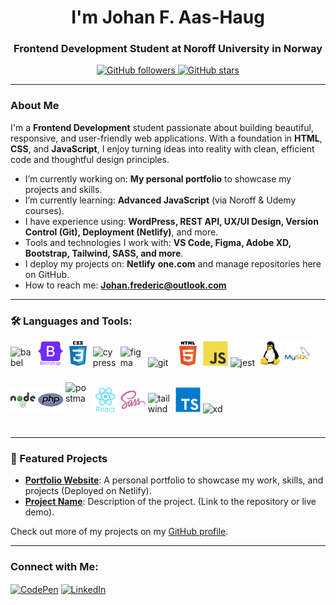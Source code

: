 <h1 align="center"> I'm Johan F. Aas-Haug</h1>
<h3 align="center">Frontend Development Student at Noroff University in Norway</h3>

<p align="center">
  <a href="https://github.com/johanf92?tab=repositories">
    <img src="https://img.shields.io/github/followers/johanf92?label=Followers&style=social" alt="GitHub followers" />
  </a>
  <a href="https://github.com/johanf92?tab=repositories">
    <img src="https://img.shields.io/github/stars/johanf92?label=Stars&style=social" alt="GitHub stars" />
  </a>
</p>

---

### About Me
I'm a **Frontend Development** student passionate about building beautiful, responsive, and user-friendly web applications. With a foundation in **HTML**, **CSS**, and **JavaScript**, I enjoy turning ideas into reality with clean, efficient code and thoughtful design principles.

-  I’m currently working on: **My personal portfolio** to showcase my projects and skills.
-  I’m currently learning: **Advanced JavaScript** (via Noroff & Udemy courses).
-  I have experience using: **WordPress, REST API, UX/UI Design, Version Control (Git), Deployment (Netlify)**, and more.
-  Tools and technologies I work with: **VS Code, Figma, Adobe XD, Bootstrap, Tailwind, SASS, and more**.
-  I deploy my projects on: **Netlify** **one.com** and manage repositories here on GitHub.
-  How to reach me: **[Johan.frederic@outlook.com](mailto:Johan.frederic@outlook.com)**

---

### 🛠️ Languages and Tools:
<p align="left"> 
  <a href="https://babeljs.io/" target="_blank" rel="noreferrer" style="text-decoration:none;"> 
    <img src="https://www.vectorlogo.zone/logos/babeljs/babeljs-icon.svg" alt="babel" width="40" height="40" style="display:inline-block;"/> 
  </a> 
  <a href="https://getbootstrap.com" target="_blank" rel="noreferrer" style="text-decoration:none;"> 
    <img src="https://raw.githubusercontent.com/devicons/devicon/master/icons/bootstrap/bootstrap-plain-wordmark.svg" alt="bootstrap" width="40" height="40" style="display:inline-block;"/> 
  </a> 
  <a href="https://www.w3schools.com/css/" target="_blank" rel="noreferrer" style="text-decoration:none;"> 
    <img src="https://raw.githubusercontent.com/devicons/devicon/master/icons/css3/css3-original-wordmark.svg" alt="css3" width="40" height="40" style="display:inline-block;"/> 
  </a> 
  <a href="https://www.cypress.io" target="_blank" rel="noreferrer" style="text-decoration:none;"> 
    <img src="https://raw.githubusercontent.com/simple-icons/simple-icons/6e46ec1fc23b60c8fd0d2f2ff46db82e16dbd75f/icons/cypress.svg" alt="cypress" width="40" height="40" style="display:inline-block;"/> 
  </a> 
  <a href="https://www.figma.com/" target="_blank" rel="noreferrer" style="text-decoration:none;"> 
    <img src="https://www.vectorlogo.zone/logos/figma/figma-icon.svg" alt="figma" width="40" height="40" style="display:inline-block;"/> 
  </a> 
  <a href="https://git-scm.com/" target="_blank" rel="noreferrer" style="text-decoration:none;"> 
    <img src="https://www.vectorlogo.zone/logos/git-scm/git-scm-icon.svg" alt="git" width="40" height="40" style="display:inline-block;"/> 
  </a> 
  <a href="https://www.w3.org/html/" target="_blank" rel="noreferrer" style="text-decoration:none;"> 
    <img src="https://raw.githubusercontent.com/devicons/devicon/master/icons/html5/html5-original-wordmark.svg" alt="html5" width="40" height="40" style="display:inline-block;"/> 
  </a> 
  <a href="https://developer.mozilla.org/en-US/docs/Web/JavaScript" target="_blank" rel="noreferrer" style="text-decoration:none;"> 
    <img src="https://raw.githubusercontent.com/devicons/devicon/master/icons/javascript/javascript-original.svg" alt="javascript" width="40" height="40" style="display:inline-block;"/> 
  </a> 
  <a href="https://jestjs.io" target="_blank" rel="noreferrer" style="text-decoration:none;"> 
    <img src="https://www.vectorlogo.zone/logos/jestjsio/jestjsio-icon.svg" alt="jest" width="40" height="40" style="display:inline-block;"/> 
  </a> 
  <a href="https://www.linux.org/" target="_blank" rel="noreferrer" style="text-decoration:none;"> 
    <img src="https://raw.githubusercontent.com/devicons/devicon/master/icons/linux/linux-original.svg" alt="linux" width="40" height="40" style="display:inline-block;"/> 
  </a> 
  <a href="https://www.mysql.com/" target="_blank" rel="noreferrer" style="text-decoration:none;"> 
    <img src="https://raw.githubusercontent.com/devicons/devicon/master/icons/mysql/mysql-original-wordmark.svg" alt="mysql" width="40" height="40" style="display:inline-block;"/> 
  </a> 
  <a href="https://nodejs.org" target="_blank" rel="noreferrer" style="text-decoration:none;"> 
    <img src="https://raw.githubusercontent.com/devicons/devicon/master/icons/nodejs/nodejs-original-wordmark.svg" alt="nodejs" width="40" height="40" style="display:inline-block;"/> 
  </a> 
  <a href="https://www.php.net" target="_blank" rel="noreferrer" style="text-decoration:none;"> 
    <img src="https://raw.githubusercontent.com/devicons/devicon/master/icons/php/php-original.svg" alt="php" width="40" height="40" style="display:inline-block;"/> 
  </a> 
  <a href="https://postman.com" target="_blank" rel="noreferrer" style="text-decoration:none;"> 
    <img src="https://www.vectorlogo.zone/logos/getpostman/getpostman-icon.svg" alt="postman" width="40" height="40" style="display:inline-block;"/> 
  </a> 
  <a href="https://reactjs.org/" target="_blank" rel="noreferrer" style="text-decoration:none;"> 
    <img src="https://raw.githubusercontent.com/devicons/devicon/master/icons/react/react-original-wordmark.svg" alt="react" width="40" height="40" style="display:inline-block;"/> 
  </a> 
  <a href="https://sass-lang.com" target="_blank" rel="noreferrer" style="text-decoration:none;"> 
    <img src="https://raw.githubusercontent.com/devicons/devicon/master/icons/sass/sass-original.svg" alt="sass" width="40" height="40" style="display:inline-block;"/> 
  </a> 
  <a href="https://tailwindcss.com/" target="_blank" rel="noreferrer" style="text-decoration:none;"> 
    <img src="https://www.vectorlogo.zone/logos/tailwindcss/tailwindcss-icon.svg" alt="tailwind" width="40" height="40" style="display:inline-block;"/> 
  </a> 
  <a href="https://www.typescriptlang.org/" target="_blank" rel="noreferrer" style="text-decoration:none;"> 
    <img src="https://raw.githubusercontent.com/devicons/devicon/master/icons/typescript/typescript-original.svg" alt="typescript" width="40" height="40" style="display:inline-block;"/> 
  </a> 
  <a href="https://www.adobe.com/products/xd.html" target="_blank" rel="noreferrer" style="text-decoration:none;"> 
    <img src="https://cdn.worldvectorlogo.com/logos/adobe-xd.svg" alt="xd" width="40" height="40" style="display:inline-block;"/> 
  </a> 
</p>



---

### 📄 Featured Projects
- **[Portfolio Website](#)**: A personal portfolio to showcase my work, skills, and projects (Deployed on Netlify).
- **[Project Name](#)**: Description of the project. (Link to the repository or live demo).

Check out more of my projects on my [GitHub profile](https://github.com/johanf92?tab=repositories).

---

### Connect with Me:
<p align="left">
  <a href="https://codepen.io/zarden92" target="_blank"><img align="center" src="https://raw.githubusercontent.com/rahuldkjain/github-profile-readme-generator/master/src/images/icons/Social/codepen.svg" alt="CodePen" height="30" width="40" /></a>
  <a href="https://linkedin.com/in/johanfredericaashaug" target="_blank"><img align="center" src="https://raw.githubusercontent.com/rahuldkjain/github-profile-readme-generator/master/src/images/icons/Social/linked-in-alt.svg" alt="LinkedIn" height="30" width="40" /></a>
</p>
